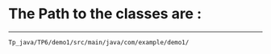 # The Path to the classes are  :
---
```bash
Tp_java/TP6/demo1/src/main/java/com/example/demo1/
```

